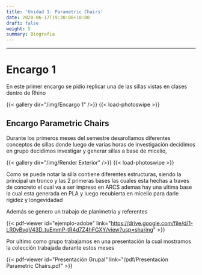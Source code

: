 ```yaml
---
title: 'Unidad 1: Parametric Chairs'
date: 2020-06-17T19:30:08+10:00
draft: false
weight: 5
summary: Biografia
---
```


---


# Encargo 1

En este primer encargo se pidio replicar una de las sillas vistas en clases dentro de Rhino 

{{< gallery dir="/img/Encargo 1" />}} {{< load-photoswipe >}}

## Encargo Parametric Chairs

Durante los primeros meses del semestre desarollamos diferentes conceptos de sillas donde luego de varias horas de investigación decidimos en grupo decidimos investigar y generar sillas a base de micelio, 

{{< gallery dir="/img/Render Exterior" />}} {{< load-photoswipe >}}

Como se puede notar la silla contiene diferentes estructuras, siendo la principal un tronco y las 2 primeras bases las cuales esta hechas a traves de concreto el cual va a ser impreso en ARCS ademas hay una ultima base la cual esta generada en PLA y luego recubierta en micelio para darle rigidez y longevidadad

Además se genero un trabajo de planimetria  y referentes 

{{< pdf-viewer id="ejemplo-adobe" link="https://drive.google.com/file/d/1-LR0yBvqV43D_tuEmmP-tR4d7Z4hFGXY/view?usp=sharing"  >}}


Por ultimo como grupo trabajamos en una presentación la cual mostramos la colección trabajada durante estos meses 

{{< pdf-viewer id="Presentación Grupal" link="/pdf/Presentación Parametric Chairs.pdf"  >}}